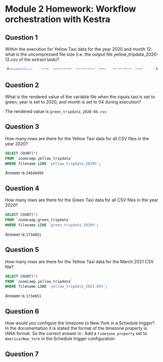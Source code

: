 # Module 2 Homework: Workflow orchestration with Kestra

## Question 1

Within the execution for Yellow Taxi data for the year 2020 and month 12: what is the uncompressed file size (i.e. the output file yellow_tripdata_2020-12.csv of the extract task)?

![alt text](image1.png)

## Question 2

What is the rendered value of the variable file when the inputs taxi is set to green, year is set to 2020, and month is set to 04 during execution?

The rendered value is `green_tripdata_2020-04.csv`




## Question 3
How many rows are there for the Yellow Taxi data for all CSV files in the year 2020?

``` SQL 
SELECT COUNT(*) 
FROM `zoomcamp.yellow_tripdata` 
WHERE filename LIKE 'yellow_tripdata_2020%';
```
Answer is `24648499`

## Question 4
How many rows are there for the Green Taxi data for all CSV files in the year 2020?


``` SQL 
SELECT COUNT(*) 
FROM `zoomcamp.green_tripdata` 
WHERE filename LIKE 'green_tripdata_2020%';
```
Answer is `1734051`

## Question 5
How many rows are there for the Yellow Taxi data for the March 2021 CSV file?

``` SQL
SELECT COUNT(*) 
FROM `zoomcamp.yellow_tripdata` 
WHERE filename LIKE 'yellow_tripdata_2021-03%';
```
Answer is `1734051`

## Question 6
How would you configure the timezone to New York in a Schedule trigger?
In the documentation it is stated the format of the timezone property is IANA format.
So the correct answer is : Add a `timezone property` set to `America/New_York` in the Schedule trigger configuration

## Question 7
